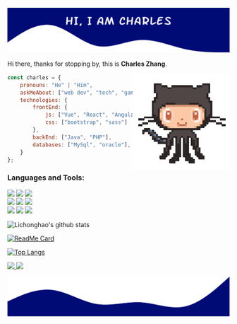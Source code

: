![head.png](https://raw.githubusercontent.com/iCharlesZ/FigureBed/master/img/readme-top.png)

Hi there, thanks for stopping by, this is **Charles Zhang**.

<img align='right' src="https://raw.githubusercontent.com/iCharlesZ/FigureBed/master/img/octocat.gif" width="220" alt="octocat.gif">

```javascript
const charles = {
    pronouns: "He" | "Him",
    askMeAbout: ["web dev", "tech", "game"],
    technologies: {
        frontEnd: {
            js: ["Vue", "React", "Angular"],
            css: ["bootstrap", "sass"]
        },
        backEnd: ["Java", "PHP"],
        databases: ["MySql", "oracle"],
    }
};
```
### Languages and Tools:

<p>  
  <!-- Your languages and tools. Be careful with the alignment. 
  You can use this sites to get logos: https://www.vectorlogo.zone or https://simpleicons.org/
  -->
  <code><img width="10%" src="https://www.vectorlogo.zone/logos/javascript/javascript-ar21.svg"></code>
  <code><img width="10%" src="https://www.vectorlogo.zone/logos/typescriptlang/typescriptlang-ar21.svg"></code>
  <code><img width="10%" src="https://www.vectorlogo.zone/logos/python/python-ar21.svg"></code>
  <br />
  <code><img width="10%" src="https://www.vectorlogo.zone/logos/vuejs/vuejs-ar21.svg"></code>
  <code><img width="10%" src="https://www.vectorlogo.zone/logos/nodejs/nodejs-ar21.svg"></code>
  <code><img width="10%" src="https://www.vectorlogo.zone/logos/d3js/d3js-ar21.svg"></code>
  <br />
  <code><img width="10%" src="https://www.vectorlogo.zone/logos/git-scm/git-scm-ar21.svg"></code>
  <code><img width="10%" src="https://www.vectorlogo.zone/logos/github/github-ar21.svg"></code>
  <code><img width="10%" src="https://www.vectorlogo.zone/logos/gnu_bash/gnu_bash-ar21.svg"></code>
</p>

![Lichonghao's github stats](https://github-readme-stats.vercel.app/api?username=MrCrazyLeo&count_private=true&show_icons=true&include_all_commits=true&hide=&theme=)

[![ReadMe Card](https://github-readme-stats.vercel.app/api/pin/?username=anuraghazra&repo=github-readme-stats&show_owner=true&theme=)](https://github.com/anuraghazra/github-readme-stats)

[![Top Langs](https://github-readme-stats.vercel.app/api/top-langs/?username=MrCrazyLeo)](https://github.com/anuraghazra/github-readme-stats)

<a href="https://github.com/iCharlesZ">
  <img src="https://img.shields.io/github/followers/MrCrazyLeo">
</a>
<a href="https://github.com/iCharlesZ">
   <img src="https://komarev.com/ghpvc/?username=MrCrazyLeo">
</a>

![bottom.png](https://raw.githubusercontent.com/iCharlesZ/FigureBed/master/img/readme-bottom.png)
